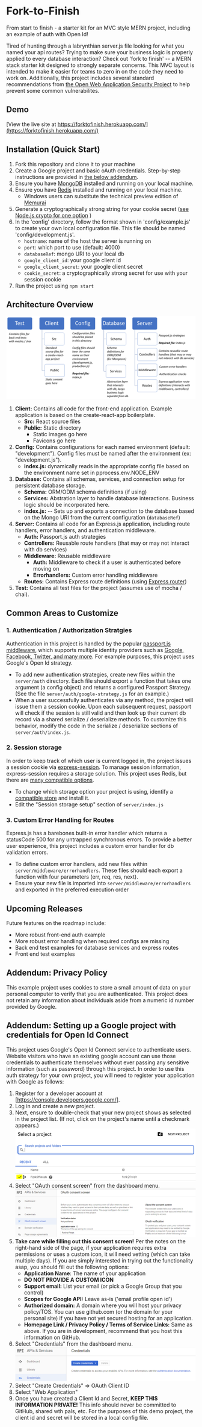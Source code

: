 # Fork-to-Finish
From start to finish - a starter kit for an MVC style MERN project, including an example of auth with Open Id!

Tired of hunting through a labrynthian server.js file looking for what you named your api routes?  Trying to make sure your business logic is properly applied to every database interaction? Check out 'fork to finish' -- a MERN stack starter kit designed to strongly separate concerns. This MVC layout is intended to make it easier for teams to zero in on the code they need to work on. Additionally, this project includes several standard recommendations from [the Open Web Application Security Project](https://www.owasp.org/index.php/Main_Page) to help prevent some common vulnerabilites.

## Demo
[View the live site at https://forktofinish.herokuapp.com/](https://forktofinish.herokuapp.com/)

## Installation (Quick Start)
1) Fork this repository and clone it to your machine
2) Create a Google project and basic oAuth credentials. Step-by-step instructions are provided in [the below addendum](#google).
3) Ensure you have [MongoDB](https://www.mongodb.com/download-center/community) installed and running on your local machine. 
4) Ensure you have [Redis](https://redis.io/) installed and running on your local machine. 
    * Windows users can substitute the technical preview edition of [Memurai](https://www.memurai.com/)
3) Generate a cryptographically strong string for your cookie secret ([see Node.js crypto for one option](https://nodejs.org/api/crypto.html#crypto_crypto_randombytes_size_callback) )
4) In the 'config' directory, follow the format shown in 'config/example.js' to create your own local configuration file. This file should be named 'config/development.js'.
    * ```hostname```: name of the host the server is running on
    * ```port```: which port to use (default: 4000)
    * ```databaseRef```: mongo URI to your local db
    * ```google_client_id```: your google client id
    * ```google_client_secret```: your google client secret
    * ```cookie_secret```: a cryptographically strong secret for use with your session cookie
4) Run the project using ```npm start```    

## Architecture Overview
![Diagram of architecture - details below in text](documentation/design-overview-12-13.png "Design Overview")

1. **Client:**
    Contains all code for the front-end application. Example application is based on the create-react-app boilerplate.
    * **Src:** React source files
    * **Public:** Static directory
        * Static images go here
        * Favicons go here
2. **Config:**
    Contains configurations for each named environment (default: "development"). Config files must be named after the environment (ex: "development.js").
    * **index.js:** dynamically reads in the appropriate config file based on the environment name set in pprocess.env.NODE_ENV
3. **Database:**
    Contains all schemas, services, and connection setup for persistent database storage. 
    * **Schema:** ORM/ODM schema definitions (if using)
    * **Services:** Abstration layer to handle database interactions. Business logic should be incorporated here.
    * **index.js:** -- Sets up and exports a connection to the database based on the Mongo URI from the current configuration (```databaseRef```)
4. **Server:**
    Contains all code for an Express.js application, including route handlers, error handlers, and authentication middleware.
    * **Auth:** Passport.js auth strategies
    * **Controllers:** Reusable route handlers (that may or may not interact with db services)
    * **Middleware:** Reusable middleware
        * **Auth:** Middleware to check if a user is authenticated before moving on
        * **Errorhandlers:** Custom error handling middleware
    * **Routes:** 
    Contains Express route definitions (using [Express router](http://expressjs.com/en/5x/api.html#router))
5. **Test:**
    Contains all test files for the project (assumes use of mocha / chai).

## Common Areas to Customize
### 1. Authentication / Authorization Stratgies
Authentication in this project is handled by the popular [passport.js middleware](http://www.passportjs.org/), which supports multiple identity providers such as [Google, Facebook, Twitter, and many more](http://www.passportjs.org/packages/). For example purposes, this project uses Google's Open Id strategy. 

* To add new authentication strategies, create new files within the ```server/auth``` directory. Each file should export a function that takes one argument (a config object) and returns a configured Passport Strategy. (See the file ```server/auth/google-strategy.js``` for an example.)
* When a user successfully authenticates via any method, the project will issue them a session cookie. Upon each subsequent request, passport will check if the session is still valid and then look up their current db record via a shared serialize / deserialize methods. To customize this behavior, modify the code in the serialize / deserialize sections of ```server/auth/index.js```. 

### 2. Session storage
In order to keep track of which user is current logged in, the project issues a session cookie via [express-session](https://www.npmjs.com/package/express-session). To manage session information, express-session requires a storage solution. This project uses Redis, but there are [many compatible options](https://www.npmjs.com/package/express-session#compatible-session-stores). 

* To change which storage option your project is using, identify a [compatible store](https://www.npmjs.com/package/express-session#compatible-session-stores) and install it.
* Edit the "Session storage setup" section of ```server/index.js```

### 3. Custom Error Handling for Routes
Express.js has a barebones built-in error handler which returns a statusCode 500 for any untrapped synchronous errors. To provide a better user experience, this project includes a custom error handler for db validation errors.

* To define custom error handlers, add new files within ```server/middleware/errorhandlers```. These files should each export a function with four parameters (err, req, res, next). 
* Ensure your new file is imported into ```server/middleware/errorhandlers``` and exported in the preferred execution order

## Upcoming Releases
Future features on the roadmap include:
* More robust front-end auth example
* More robust error handling when required configs are missing
* Back end test examples for database services and express routes
* Front end test examples

## Addendum: Privacy Policy
<a name="#privacy"></a>
This example project uses cookies to store a small amount of data on your personal computer to verify that you are authenticated. This project does not retain any information about individuals aside from a numeric id number provided by Google.  

## Addendum: Setting up a Google project with credentials for Open Id Connect
<a name="#google"></a>This project uses Google's Open Id Connect service to authenticate users. Website visitors who have an existing google account can use those credentials to authenticate themselves without ever passing any sensitive information (such as password) through this project. In order to use this auth strategy for your own project, you will need to register your application with Google as follows:

1. Register for a developer account at [https://console.developers.google.com/].
2. Log in and create a new project. 
3. Next, ensure to double-check that your new project shows as selected in the project list. (If not, click on the project's name until a checkmark appears.)
    ![Picture of selected project in Google dev dashboard](documentation/google-create-project.png)
4. Select "OAuth consent screen" from the dashboard menu.
    ![Screenshot of dashboard menu featuring OAuth consent screen](documentation/google-oauth-consent-screen.png)
5. **Take care while filling out this consent screen!** Per the notes on the right-hand side of the page, if your application requires extra permissions or uses a custom icon, it will need vetting (which can take multiple days). If you are simply interested in trying out the functionality asap, you should fill out the following options:
    * **Application Name**: The name of your application
    * **DO NOT PROVIDE A CUSTOM ICON** 
    * **Support email:** List your email (or pick a Google Group that you control)
    * **Scopes for Google API:** Leave as-is ('email profile open id')
    * **Authorized domain:** A domain where you will host your privacy policy/TOS. You can use github.com (or the domain for your personal site) if you have not yet secured hosting for an application.
    * **Homepage Link / Privacy Policy / Terms of Service Links:** Same as above. If you are in development, recommend that you host this information on GitHub.
6. Select "Credentials" from the dashboard menu.
    ![Screenshot showing Credentials menu](documentation/google-create-credentals.png)
7. Select "Create Credentials" => OAuth Client ID
8. Select "Web Application"
9. Once you have created a Client Id and Secret, **KEEP THIS INFORMATION PRIVATE!** This info should never be committed to GitHub, shared wth pals, etc. For the purposes of this demo project, the client id and secret will be stored in a local config file.
